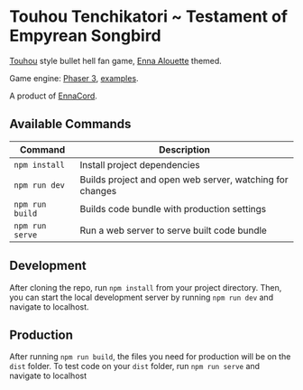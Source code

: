 # Touhou Tenchikatori ~ Testament of Empyrean Songbird
[Touhou](https://en.wikipedia.org/wiki/Touhou_Project) style bullet hell fan game, [Enna Alouette](https://www.youtube.com/channel/UCR6qhsLpn62WVxCBK1dkLow?sub_confirmation=1) themed.

Game engine: [Phaser 3](https://newdocs.phaser.io/docs/3.55.2), [examples](https://phaser.io/examples/v3).

A product of [EnnaCord](https://discord.gg/enna).

## Available Commands

| Command | Description |
|---------|-------------|
| `npm install` | Install project dependencies |
| `npm run dev` | Builds project and open web server, watching for changes |
| `npm run build` | Builds code bundle with production settings  |
| `npm run serve` | Run a web server to serve built code bundle |

## Development

After cloning the repo, run `npm install` from your project directory. Then, you can start the local development
server by running `npm run dev` and navigate to localhost.

## Production

After running `npm run build`, the files you need for production will be on the `dist` folder. To test code on your `dist` folder, run `npm run serve` and navigate to localhost